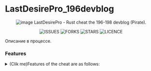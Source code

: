 # LastDesirePro_196devblog
<div align="center">
  
![image](https://user-images.githubusercontent.com/59990384/217894647-65a9c489-69b5-4656-a418-870fd7bd8a8b.png)
LastDesirePro - Rust cheat the 196-198 devblog (Pirate).   </div>
<div align="center">
  
![ISSUES](https://img.shields.io/github/issues/DeftSolutions-dev/LastDesirePro_196devblog?style=for-the-badge)
![FORKS](https://img.shields.io/github/forks/DeftSolutions-dev/LastDesirePro_196devblog?style=for-the-badge)
![STARS](https://img.shields.io/github/stars/DeftSolutions-dev/LastDesirePro_196devblog?style=for-the-badge)
![LICENCE](https://img.shields.io/github/license/DeftSolutions-dev/LastDesirePro_196devblog?style=for-the-badge)
  
  </div>
Описание в процессе.

### Features
<details>
<summary>(Clik me)Features of the cheat are as follows:</summary>
<br>
- ESP Players
  <br>
[+] Players
  <br>
[+] Distance
  <br>
[+] Held Items
ESP Players:
[ + ] Players
[ + ] Distance
[ + ] Held Items
[ + ] Sleeping
[ + ] Corpses
[ + ] Bone
[ + ] Is Visible
[ + ] Bar Health
[ + ] Box
[ + ] Chams [Chams, Color, Pulsing, Rainbow, Wireframe, Health]
[ + ] Ignore Local
[ + ] Player Belt
[ + ] Text background
[ + ] Background rounding


ESP Animals:
[ + ] Stag
[ + ] Wolf
[ + ] Horse
[ + ] Chicken
[ + ] Bear
[ + ] Boar
[ + ] Text background
[ + ] Background rounding


ESP Resources:
[ + ] Stone
[ + ] Metal
[ + ] Sulfur
[ + ] Bonus Marker
[ + ] Spawned Stone
[ + ] Spawned Metal
[ + ] Spawned Sulfur
[ + ] Spawned Hemp
[ + ] Spawned Mushroom
[ + ] Spawned Wood
[ + ] Spawned Pumpkin
[ + ] Spawned Corn
[ + ] Text background
[ + ] Background rounding


ESP Home:
[ + ] Small box
[ + ] Big box
[ + ] BBQ
[ + ] Small Oil Refinery
[ + ] Furnace
[ + ] Repair bench
[ + ] Furnace large
[ + ] Dropbox
[ + ] Stocking small
[ + ] Stocking large
[ + ] Research table
[ + ] Fireplace
[ + ] Workbench [1lvl]
[ + ] Workbench [2lvl]
[ + ] Workbench [3lvl]
[ + ] Bar Health
[ + ] Text background
[ + ] Background rounding
[ + ] Cupboard [Authorized Players, Bar Health]
[ + ] Stesh [Bar Health]
[ + ] Mine
[ + ] Trap
[ + ] Flame Turret
[ + ] Gun Trap
[ + ] Item
[ + ] Rainbow Ammo/Gun [Ammout, Condition]


ESP Other:
[ + ] Helicopter
[ + ] Helicopter Crate
[ + ] BradleyAPC
[ + ] BradleyAPC Crate
[ + ] Raid [C4, Satchel, Rocket incendiary, Rocket, Beancan, F1, Explosion Bullet]
[ + ] Second [0-600 sec]
[ + ] Text background
[ + ] Background rounding
[ + ] Monument Info
[ + ] Supply Drop
[ + ] Crate tools
[ + ] Crate small
[ + ] Crate normal
[ + ] Crate normal food
[ + ] Crate normal medical
[ + ] Crate mine
[ + ] Crate military
[ + ] Crate elite
[ + ] Barrel
[ + ] Barrel fire
[ + ] Oil barrel
[ + ] Recycler
[ + ] Text background
[ + ] Background rounding


Radar 2D:
[ + ] Radar Enabled [Static Local, Dynamic Local]
[ + ] Radar Players
[ + ] Radar NPC
[ + ] Ass Indicator Players
[ + ] Ass Indicator NPC
[ + ] Radar Size [0-200]
[ + ] Radar Radius [0-180]
[ + ] Radar Stag
[ + ] Radar Wolf
[ + ] Radar Horse
[ + ] Radar Chicken
[ + ] Radar Bear
[ + ] Radar Boar


AimBot Aim:
[ + ] Aim [Head, Neck, Chest]
[ + ] Aim Fov [0-380]
[ + ] Prediction
[ + ] Aim Key


AimBot Silent:
[ + ] Magic Bullet Player's [Detect Normal Server]
[ + ] Silent Wall [Setting Bone to HitChange(Hit Players Bone)]
[ + ] Fov [0-380]
[ + ] Magic Bullet HeliCopter


AimBot pSilent:
[ + ] pSilent [Head, Chest, Body]
[ + ] Target
[ + ] pSilent Fov [0-380]
[ + ] pSilent Key
[ + ] maxDamage [HvH - Normal Server DETECTED]
[ + ] pSilent Heli
[ + ] pSilent Heli Key


AimBot HitChange:
[ + ] HitBox Helicopter [0-40m]
[ + ] HitBox Players [0-3m, Head, Chest, Body]
[ + ] Hit Effect Glass
[ + ] Hit Helicopter Only Rotor
[ + ] Hit Players Bone [Head, Chest, Body]


AimBot Friend List:
[ + ] Player Search [400m]
[ + ] Add/Remove Friend's
[ + ] No Damage Friend


Automatic AutoFarm:
[ + ] AutoFarm Tree Marker
[ + ] AutoFarm Ore Bonus
[ + ] Farm Bot [Beta] [Stone, Metal, Sulfur, Tree]
[ + ] Speed Bot [4-6m]
[ + ] OnLadder


Automatic Silent Melee:
[ + ] Silent Melee to player [Head, Chest, Body]
[ + ] Silent Melee to Animal's [Head]
[ + ] Silent Melee to Object [Hit] [Speed 0-5]
[ + ] Hammer Spam Glass to player


Automatic PickUp:
[ + ] AutoPickup Hemp
[ + ] AutoPickup Stone
[ + ] AutoPickup Metal
[ + ] AutoPickup Sulfur
[ + ] AutoPickup Wood
[ + ] AutoPickup Corn
[ + ] AutoPickup Pumpkin
[ + ] AutoPickup Mushroom
[ + ] AutoPickup Dropped Item
[ + ] AutoPickup Timed Explosive
[ + ] AutoPickup Mine


Automatic Auto:
[ + ] Auto Silent Reload
[ + ] Auto Jump [Bhop, press Jump]
[ + ] Auto Heal
[ + ] Auto Heal Friend
[ + ] Auto Revive
[ + ] Auto OnTorch
[ + ] Auto Drink
[ + ] Auto Knok [Spam key]
[ + ] Auto Open [Door]
[ + ] Spam Guitar
[ + ] Auto Lock CodeLock [Key, Unlock Key]
[ + ] Auto Auth Cupboard
[ + ] Auto Auth Turret
[ + ] Auto Off Recycler


Automatic Misc:
[ + ] Magnit Player [Head, Magnit Key]
[ + ] Suicide [Always Suicide, Suicide Key]
[ + ] Spam Suicide [Spam Suicide Key]
[ + ] Fast Throwing Grenades [DoThrow Key]
[ + ] Fast Drop Grenades [DoDrop Key]
[ + ] Rotate Build [Key Arrows]
[ + ] UpGrade Build [0-4m, Wood, Stone, Metal, TopTier]
[ + ] Always Upgrade
[ + ] UpGrade Key


Misc Weapon:
[ + ] Recoil [0-100%]
[ + ] Spread [0-100%]
[ + ] Automatic
[ + ] No Sway
[ + ] Insta eoka
[ + ] Insta bow
[ + ] Fast Bullet
[ + ] Thickness [0-100%]
[ + ] Thickness Melee [0-100%]
[ + ] Melee x2 Distance
[ + ] Melee Farm only Bonus [Stone and Tree]
[ + ] Fake Shoot [Fake Shoot Key]
[ + ] Always Fake Shoot
[ + ] Silent Shoot [Silent Shoot Key]
[ + ] Pierce to Layer [Some Objects, Terrain, Barricade, Storage Container, Ore Resource, Tree]
[ + ] Layer Mask [AI, Construction, Transparent, Debris, Default, Deployed, Ragdoll, Terrain, Tree, World, Water, Clutter]
[ + ] Remove Layer Bind [LayerMask Key]
[ + ] No Attack restriction
[ + ] Aim in Heavy Armor
[ + ] Shoot while sprinting
[ + ] Fast Gun
[ + ] No Bobbing
[ + ] x6 Zoom [Zoom Key]
[ + ] Crosshair [Custom, Swaston]


Misc Movement:
[ + ] UI anti flyhack
[ + ] Anti FlyHack
[ + ] DebugCam [DebugCam Key]
[ + ] Fly [Fly No Collision, Fly Key]
[ + ] Speed [0-6m/s, Standing, Sprint, Sitting]
[ + ] Speed Game [0-20, Speed Key]
[ + ] 3 Eyes [3 Eyes Key]
[ + ] Spine [Anti-Aim]
[ + ] No Steps
[ + ] Walk on water
[ + ] No Collision Tree
[ + ] No Collision Players
[ + ] No Damage Land [80%]
[ + ] Big Jump
[ + ] Inf Jump [OFF Bhop]
[ + ] Spider
[ + ] Up Eye [Up Eye Key]


Misc Misc:
[ + ] Hit Logs [Time Hit Log: 0-10s]
[ + ] Hit Marker [Default Color]
[ + ] Hit Sound [1-4, Check Sound]
[ + ] Move Line
[ + ] Printing [Printing Key, Desktop]
[ + ] Chat Spam [Text, Time: 0-6s]
[ + ] Time [Time: 0-24Hour]
[ + ] Custom Sky [Star: 0-1000, Atmosphere: 1-20]
[ + ] System Marker [Name]
[ + ] Add/Remove Marker


Other:
[ + ] Menu Key
[ + ] BackGround Menu
[ + ] Connect to YRS
[ + ] Load Cfg
[ + ] Save Cfg
[ + ] UnLoad
[ + ] Current Server Info
[ + ] Servеr Nаme
<br>
</details>
